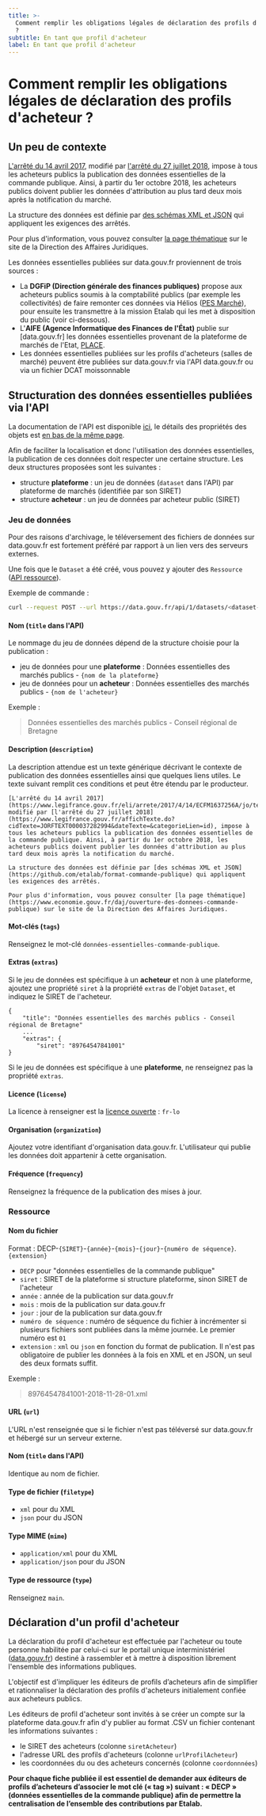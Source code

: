 ```yaml
---
title: >-
  Comment remplir les obligations légales de déclaration des profils d'acheteur
  ?
subtitle: En tant que profil d'acheteur
label: En tant que profil d'acheteur
---
```

# Comment remplir les obligations légales de déclaration des profils d'acheteur ?

## Un peu de contexte

[L'arrêté du 14 avril 2017](https://www.legifrance.gouv.fr/eli/arrete/2017/4/14/ECFM1637256A/jo/texte), modifié par [l'arrêté du 27 juillet 2018](https://www.legifrance.gouv.fr/affichTexte.do?cidTexte=JORFTEXT000037282994&dateTexte=&categorieLien=id), impose à tous les acheteurs publics la publication des données essentielles de la commande publique. Ainsi, à partir du 1er octobre 2018, les acheteurs publics doivent publier les données d'attribution au plus tard deux mois après la notification du marché.

La structure des données est définie par [des schémas XML et JSON](https://github.com/etalab/format-commande-publique) qui appliquent les exigences des arrêtés.

Pour plus d'information, vous pouvez consulter [la page thématique](https://www.economie.gouv.fr/daj/ouverture-des-donnees-commande-publique) sur le site de la Direction des Affaires Juridiques.

Les données essentielles publiées sur data.gouv.fr proviennent de trois sources :

- La **DGFiP (Direction générale des finances publiques)** propose aux acheteurs publics soumis à la comptabilité publics (par exemple les collectivités) de faire remonter ces données via Hélios ([PES Marché](https://www.collectivites-locales.gouv.fr/protocole-dechange-standard-pes-0)), pour ensuite les transmettre à la mission Etalab qui les met à disposition du public (voir ci-dessous).
- L'**AIFE (Agence Informatique des Finances de l'État)** publie sur [data.gouv.fr] les données essentielles provenant de la plateforme de marchés de l'Etat, [PLACE](https://www.marches-publics.gouv.fr/?page=entreprise.AccueilEntreprise).
- Les données essentielles publiées sur les profils d'acheteurs (salles de marché) peuvent être publiées sur data.gouv.fr via l'API data.gouv.fr ou via un fichier DCAT moissonnable

## Structuration des données essentielles publiées via l'API

La documentation de l'API est disponible [ici](https://www.data.gouv.fr/fr/apidoc), le détails des propriétés des objets est [en bas de la même page](https://www.data.gouv.fr/fr/apidoc/#!/datasets/create_dataset).

Afin de faciliter la localisation et donc l'utilisation des données essentielles, la publication de ces données doit respecter une certaine structure. Les deux structures proposées sont les suivantes :

- structure **plateforme** : un jeu de données (`dataset` dans l'API) par plateforme de marchés (identifiée par son SIRET)
- structure **acheteur** : un jeu de données par acheteur public (SIRET)

### Jeu de données

Pour des raisons d'archivage, le téléversement des fichiers de données sur data.gouv.fr est fortement préféré par rapport à un lien vers des serveurs externes.

Une fois que le `Dataset` a été créé, vous pouvez y ajouter des `Ressource` ([API ressource](https://www.data.gouv.fr/fr/apidoc/#!/datasets/upload_new_dataset_resource)).

Exemple de commande :

```bash
curl --request POST --url https://data.gouv.fr/api/1/datasets/<dataset-id>/upload/ --header 'content-type: multipart/form-data' --header 'x-api-key: <api-key>' --form "file=<chemin du fichier à téléverser>"
```

#### Nom (`title` dans l'API)

Le nommage du jeu de données dépend de la structure choisie pour la publication :

- jeu de données pour une **plateforme** : Données essentielles des marchés publics - `{nom de la plateforme}`
- jeu de données pour un **acheteur** : Données essentielles des marchés publics - `{nom de l'acheteur}`

Exemple :

> Données essentielles des marchés publics - Conseil régional de Bretagne

#### Description (`description`)

La description attendue est un texte générique décrivant le contexte de publication des données essentielles ainsi que quelques liens utiles. Le texte suivant remplit ces conditions et peut être étendu par le producteur.

```
[L'arrêté du 14 avril 2017](https://www.legifrance.gouv.fr/eli/arrete/2017/4/14/ECFM1637256A/jo/texte), modifié par [l'arrêté du 27 juillet 2018](https://www.legifrance.gouv.fr/affichTexte.do?cidTexte=JORFTEXT000037282994&dateTexte=&categorieLien=id), impose à tous les acheteurs publics la publication des données essentielles de la commande publique. Ainsi, à partir du 1er octobre 2018, les acheteurs publics doivent publier les données d'attribution au plus tard deux mois après la notification du marché.

La structure des données est définie par [des schémas XML et JSON](https://github.com/etalab/format-commande-publique) qui appliquent les exigences des arrêtés.

Pour plus d'information, vous pouvez consulter [la page thématique](https://www.economie.gouv.fr/daj/ouverture-des-donnees-commande-publique) sur le site de la Direction des Affaires Juridiques.
```

#### Mot-clés (`tags`)

Renseignez le mot-clé `données-essentielles-commande-publique`.

#### Extras (`extras`)

Si le jeu de données est spécifique à un **acheteur** et non à une plateforme, ajoutez une propriété `siret` à la propriété `extras` de l'objet `Dataset`, et indiquez le SIRET de l'acheteur.

```
{
    "title": "Données essentielles des marchés publics - Conseil régional de Bretagne"
    ...
    "extras": {
        "siret": "89764547841001"
}
```

Si le jeu de données est spécifique à une **plateforme**, ne renseignez pas la propriété `extras`.

#### Licence (`license`)

La licence à renseigner est la [licence ouverte](https://www.etalab.gouv.fr/wp-content/uploads/2014/05/Licence_Ouverte.pdf) : `fr-lo`

#### Organisation (`organization`)

Ajoutez votre identifiant d'organisation data.gouv.fr. L'utilisateur qui publie les données doit appartenir à cette organisation.

#### Fréquence (`frequency`)

Renseignez la fréquence de la publication des mises à jour.

### Ressource

#### Nom du fichier

Format : DECP-`{SIRET}`-`{année}`-`{mois}`-`{jour}`-`{numéro de séquence}`.`{extension}`

- `DECP` pour "données essentielles de la commande publique"
- `siret` : SIRET de la plateforme si structure plateforme, sinon SIRET de l'acheteur
- `année` : année de la publication sur data.gouv.fr
- `mois` : mois de la publication sur data.gouv.fr
- `jour` : jour de la publication sur data.gouv.fr
- `numéro de séquence` : numéro de séquence du fichier à incrémenter si plusieurs fichiers sont publiées dans la même journée. Le premier numéro est `01`
- `extension` : `xml` ou `json` en fonction du format de publication. Il n'est pas obligatoire de publier les données à la fois en XML et en JSON, un seul des deux formats suffit.

Exemple :

> 89764547841001-2018-11-28-01.xml

#### URL (`url`)

L'URL n'est renseignée que si le fichier n'est pas téléversé sur data.gouv.fr et hébergé sur un serveur externe.

#### Nom (`title` dans l'API)

Identique au nom de fichier.

#### Type de fichier (`filetype`)

- `xml` pour du XML
- `json` pour du JSON

#### Type MIME (`mime`)

- `application/xml` pour du XML
- `application/json` pour du JSON

#### Type de ressource (`type`)

Renseignez `main`.

## Déclaration d'un profil d'acheteur

La déclaration du profil d'acheteur est effectuée par l'acheteur ou toute personne habilitée par celui-ci sur le portail unique interministériel ([data.gouv.fr](https://data.gouv.fr)) destiné à rassembler et à mettre à disposition librement l'ensemble des informations publiques.

L'objectif est d'impliquer les éditeurs de profils d’acheteurs afin de simplifier et rationnaliser la déclaration des profils d'acheteurs initialement confiée aux acheteurs publics.

Les éditeurs de profil d'acheteur sont invités à se créer un compte sur la plateforme data.gouv.fr afin d'y publier au format .CSV un fichier contenant les informations suivantes :
  * le SIRET des acheteurs (colonne `siretAcheteur`)
  * l'adresse URL des profils d'acheteurs (colonne `urlProfilAcheteur`)
  * les coordonnées du ou des acheteurs concernés (colonne `coordonnnées`)

<strong>Pour chaque fiche publiée il est essentiel de demander aux éditeurs de profils d’acheteurs d’associer le mot clé (« tag ») suivant :
« DECP » (données essentielles de la commande publique) afin de permettre la centralisation de l’ensemble des contributions par Etalab.</strong>
